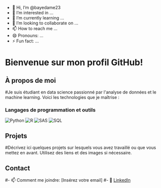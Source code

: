 - 👋 Hi, I’m @bayedame23
- 👀 I’m interested in ...
- 🌱 I’m currently learning ...
- 💞️ I’m looking to collaborate on ...
- 📫 How to reach me ...
- 😄 Pronouns: ...
- ⚡ Fun fact: ...

<!---
bayedame23/bayedame23 is a ✨ special ✨ repository because its `README.md` (this file) appears on your GitHub profile.
You can click the Preview link to take a look at your changes.
--->

# Bienvenue sur mon profil GitHub!

## À propos de moi
#Je suis étudiant en data science passionné par l'analyse de données et le machine learning. Voici les technologies que je maîtrise :

### Langages de programmation et outils
![Python](https://img.shields.io/badge/Python-3776AB?style=for-the-badge&logo=python&logoColor=white)
![R](https://img.shields.io/badge/R-276DC3?style=for-the-badge&logo=r&logoColor=white)
![SAS](https://img.shields.io/badge/SAS-3498DB?style=for-the-badge&logo=sas&logoColor=white)
![SQL](https://img.shields.io/badge/SQL-4479A1?style=for-the-badge&logo=postgresql&logoColor=white)

## Projets
#Décrivez ici quelques projets sur lesquels vous avez travaillé ou que vous mettez en avant. Utilisez des liens et des images si nécessaire.

## Contact
#- 📫 Comment me joindre: [Insérez votre email]
#- 💼 [LinkedIn](lien-vers-votre-linkedin)




